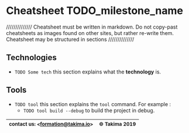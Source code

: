 # Cheatsheet TODO_milestone_name

//////////////
Cheatsheet must be written in markdown.
Do not copy-past cheatsheets as images found on other sites, but rather re-write them.
Cheatsheet may be structured in sections
//////////////

## Technologies
 - `TODO Some tech` this section explains what the **technology** is.

## Tools
 - `TODO tool` this section explains the `tool` command.
 For example :
    - `TODO tool build --debug` to build the project in debug.


| <sub>contact us: <[formation@takima.io](mailto://formation@takima.io)></sub> | <sub>© Takima 2019</sub> |
| --- | ---:|
